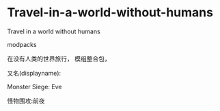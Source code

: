 # Travel-in-a-world-without-humans
Travel in a world without humans 

modpacks

在没有人类的世界旅行， 模组整合包，

又名(displayname):

Monster Siege: Eve 

怪物围攻:前夜
